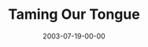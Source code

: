 ---
layout: message
category: message
series: "Letter From a Revolutionary"
title: "Taming Our Tongue"
date: 2003-07-19-00-00
message_id: 214
audio: "http://s3.amazonaws.com/crossroads-media/messages/audio/LFAR_04_07-20-03_Taming_Our_Tongue.mp3"
audio-duration: "35:33"
tag: 
 - john
 - anger
 - bitterness
 - james
 - garrett
 - speaking
explicit: false
---